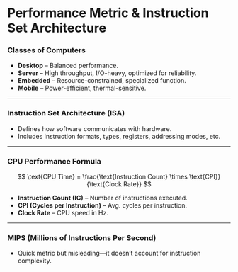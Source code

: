 # Performance Metric & Instruction Set Architecture

### **Classes of Computers**

* **Desktop** – Balanced performance.
* **Server** – High throughput, I/O-heavy, optimized for reliability.
* **Embedded** – Resource-constrained, specialized function.
* **Mobile** – Power-efficient, thermal-sensitive.

---

### **Instruction Set Architecture (ISA)**

* Defines how software communicates with hardware.
* Includes instruction formats, types, registers, addressing modes, etc.

---

### **CPU Performance Formula**

$$
\text{CPU Time} = \frac{\text{Instruction Count} \times \text{CPI}}{\text{Clock Rate}}
$$

* **Instruction Count (IC)** – Number of instructions executed.
* **CPI (Cycles per Instruction)** – Avg. cycles per instruction.
* **Clock Rate** – CPU speed in Hz.

---

### **MIPS (Millions of Instructions Per Second)**

* Quick metric but misleading—it doesn’t account for instruction complexity.
